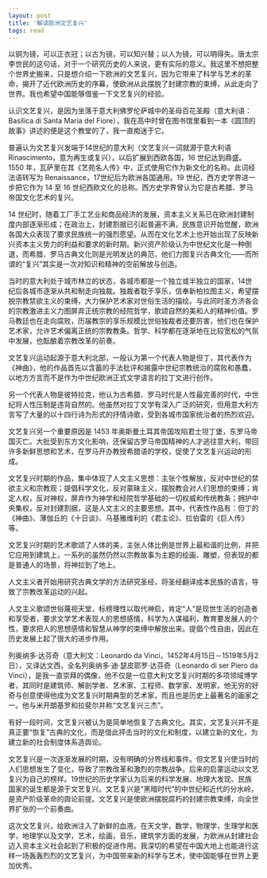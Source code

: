 ```yaml
---
layout: post
title: '解读欧洲文艺复兴'
tags: read
---
```


以铜为镜，可以正衣冠；以古为镜，可以知兴替；以人为镜，可以明得失。唐太宗李世民的这句话，对于一个研究历史的人来说，更有实际的意义。我这里不想把整个世界史搬来，只是想介绍一下欧洲的文艺复兴，因为它带来了科学与艺术的革命，揭开了近代欧洲历史的序幕，使欧洲从此摆脱了封建宗教的束缚，从此走向了世界。我也希望中国能够借鉴一下文艺复兴的经验。

认识文艺复兴，是因为坐落于意大利佛罗伦萨城中的圣母百花圣殿（意大利语：Basilica di Santa Maria del Fiore），我在高中时曾在图书馆里看到一本《圆顶的故事》讲述的便是这个教堂的了，我一直痴迷于它。

普遍认为文艺复兴发端于14世纪的意大利（文艺复兴一词就源于意大利语 Rinascimento，意为再生或复兴），以后扩展到西欧各国，16 世纪达到鼎盛。1550 年，瓦萨里在其《艺苑名人传》中，正式使用它作为新文化的名称。此词经法语转写为 Renaissance，17世纪后为欧洲各国通用。19 世纪，西方史学界进一步把它作为 14 至 16 世纪西欧文化的总称。西方史学界曾认为它是古希腊、罗马帝国文化艺术的复兴。

14 世纪时，随着工厂手工艺业和商品经济的发展，资本主义关系已在欧洲封建制度内部逐渐形成；在政治上，封建割据已引起普遍不满，民族意识开始觉醒，欧洲各国大众表现了要求民族统一的强烈愿望。从而在文化艺术上也开始出现了反映新兴资本主义势力的利益和要求的新时期。新兴资产阶级认为中世纪文化是一种倒退，而希腊、罗马古典文化则是光明发达的典范，他们力图复兴古典文化——而所谓的“复兴”其实是一次对知识和精神的空前解放与创造。

当时的意大利处于城市林立的状态，各城市都是一个独立或半独立的国家，14世纪后各城市逐渐从共和制走向独裁。独裁者耽于享乐，信奉新柏拉图主义，希望摆脱宗教禁欲主义的束缚，大力保护艺术家对世俗生活的描绘。与此同时圣方济各会的宗教激进主义力图屏弃正统宗教的经院哲学，歌颂自然的美和人的精神价值。罗马教廷也在走向腐败，历届教宗的享乐规模比世俗独裁者还要厉害，他们也在保护艺术家，允许艺术偏离正统的宗教教条。哲学、科学都在逐渐地在比较宽松的气氛中发展，也酝酿着宗教改革的前奏。

文艺复兴运动起源于意大利北部，一般认为第一个代表人物是但丁，其代表作为《神曲》，他的作品首先以含蓄的手法批评和揭露中世纪宗教统治的腐败和愚蠢，以地方方言而不是作为中世纪欧洲正式文学语言的拉丁文进行创作。

另一个代表人物是彼特拉克，他认为古希腊、罗马时代是人性最完善的时代，中世纪将人性压制是违背自然的。他虽然对拉丁文学有深入广泛的研究，但用意大利方言写了大量的以十四行诗为形式的抒情诗歌，受到各城市国家统治者的热烈欢迎。

文艺复兴另一个重要原因是 1453 年奥斯曼土耳其帝国攻陷君士坦丁堡，东罗马帝国灭亡。大批受到东方文化影响，还保留古罗马帝国精神的人才逃往意大利，带回许多新鲜思想和艺术，在罗马开办教授希腊语的学校，促使了文艺复兴运动的形成。

文艺复兴时期的作品，集中体现了人文主义思想：主张个性解放，反对中世纪的禁欲主义和宗教观；提倡科学文化，反对蒙昧主义，摆脱教会对人们思想的束缚；肯定人权，反对神权，屏弃作为神学和经院哲学基础的一切权威和传统教条；拥护中央集权，反对封建割据，这是人文主义的主要思想。其中，代表性作品有：但丁的《神曲》、薄伽丘的《十日谈》、马基雅维利的《君主论》、拉伯雷的《巨人传》等。

文艺复兴时期的艺术歌颂了人体的美，主张人体比例是世界上最和谐的比例，并把它应用到建筑上，一系列的虽然仍然以宗教故事为主题的绘画、雕塑，但表现的都是普通人的场景，将神拉到了地上。

人文主义者开始用研究古典文学的方法研究圣经，将圣经翻译成本民族的语言，导致了宗教改革运动的兴起。

人文主义歌颂世俗蔑视天堂，标榜理性以取代神启，肯定“人”是现世生活的创造者和享受者，要求文学艺术表现人的思想感情，科学为人谋福利，教育要发展人的个性，要求把人的思想感情和智慧从神学的束缚中解放出来。提倡个性自由，因此在历史发展上起了很大的进步作用。

列奥纳多·达芬奇（意大利文：Leonardo da Vinci，1452年4月15日－1519年5月2日），又译达文西，全名列奥纳多·迪·瑟皮耶罗·达芬奇（Leonardo di ser Piero da Vinci），是我一直崇拜的偶像，他不仅是一位意大利文艺复兴时期的多项领域博学者，其同时是建筑师、解剖学者、艺术家、工程师、数学家、发明家，他无穷的好奇与创意使得他成为文艺复兴时期典型的艺术家，而且也是历史上最著名的画家之一。他与米开朗基罗和拉斐尔并称“文艺复兴三杰”。

有好一段时间，文艺复兴被认为是简单地恢复了古典文化。其实，文艺复兴并不是真正要“恢复”古典的文化，而是借此抨击当时的文化和制度，以建立新的文化，为建立新的社会制度体系造舆论。

文艺复兴是一次逐渐发展的时期，没有明确的分界线和事件。但文艺复兴使当时的人们思想发生了变化，导致了宗教改革和激烈的宗教战争。后来的启蒙运动以文艺复兴为自己的榜样。19世纪的历史学家认为后来的科学发展、地理大发现、民族国家的诞生都是源于文艺复兴。文艺复兴是“黑暗时代”的中世纪和近代的分水岭，是资产阶级革命的舆论前提。文艺复兴是使欧洲摆脱腐朽的封建宗教束缚，向全世界扩张的一个前奏曲。

这次文艺复兴，给欧洲注入了新鲜的血液。在天文学，数学，物理学，生理学和医学，地理学以及文学，艺术，绘画，音乐，建筑学方面的发展，为欧洲从封建社会迈入资本主义社会起到了积极的促进作用。我深切的希望在中国大地上也能进行这样一场轰轰烈烈的文艺复兴，为中国带来新的科学与艺术，使中国能够在世界上更加优秀。
